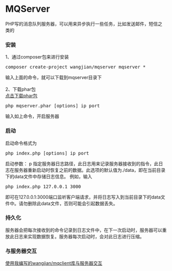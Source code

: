 # MQServer
PHP写的消息队列服务器，可以用来异步执行一些任务，比如发送邮件，短信之类的

### 安装
1、通过composer包来进行安装
<pre>composer create-project wangjian/mqserver mqserver *</pre>
输入上面的命令，就可以下载到mqserver目录下<br />
<br />
2、下载phar包<br />
[点击下载phar包](https://github.com/wangsir0624/MQServer/blob/master/mqserver.phar?raw=true)
<pre>php mqserver.phar [options] ip port</pre>
输入如上命令，开启服务器

### 启动
启动命令格式为
<pre>php index.php [options] ip port</pre>
启动参数：
p    指定服务器日志路径，此日志用来记录服务器接收到的指令，此日志在服务器重新启动时恢复之前的数据。此选项的默认值为./data，即在当前目录下的data文件中存储日志信息。
例如，输入
<pre>php index.php 127.0.0.1 3000</pre>
即可在127.0.0.1:3000端口监听客户端请求，并将日志写入到当前目录下的data文件中。请勿删除此data文件，否则可能会引起数据丢失。

### 持久化
服务器会把每次接收到的命令记录到日志文件中，在下一次启动时，服务器可以重放此日志来实现数据恢复。服务器每次启动时，会对此日志进行压缩。

### 与服务器交互
[使用我编写的wangjian/mqclient库与服务器交互](https://github.com/wangsir0624/MQClient/)

